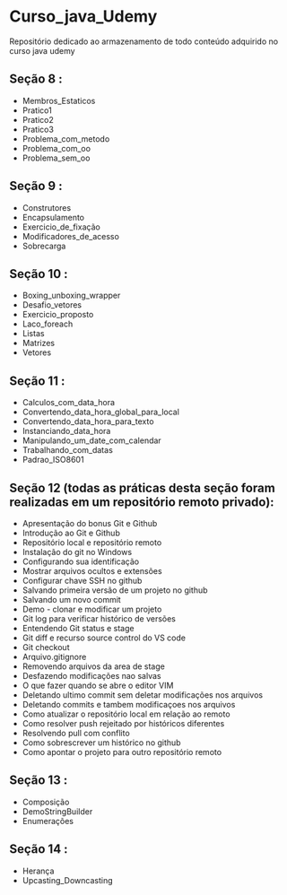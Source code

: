 # Curso_java_Udemy

Repositório dedicado ao armazenamento de todo conteúdo adquirido no curso java udemy

## Seção 8 : 

- Membros_Estaticos
- Pratico1
- Pratico2
- Pratico3
- Problema_com_metodo
- Problema_com_oo
- Problema_sem_oo

## Seção 9 :
- Construtores
- Encapsulamento
- Exercicio_de_fixação
- Modificadores_de_acesso
- Sobrecarga

## Seção 10 : 
- Boxing_unboxing_wrapper
- Desafio_vetores
- Exercicio_proposto
- Laco_foreach
- Listas
- Matrizes
- Vetores

## Seção 11 : 
- Calculos_com_data_hora
- Convertendo_data_hora_global_para_local
- Convertendo_data_hora_para_texto
- Instanciando_data_hora
- Manipulando_um_date_com_calendar
- Trabalhando_com_datas
- Padrao_ISO8601

## Seção 12 (todas as práticas desta seção foram realizadas em um repositório remoto privado):
- Apresentação do bonus Git e Github
- Introdução ao Git e Github
- Repositório local e repositório remoto
- Instalação do git no Windows
- Configurando sua identificação
- Mostrar arquivos ocultos e extensões
- Configurar chave SSH no github
- Salvando primeira versão de um projeto no github
- Salvando um novo commit
- Demo - clonar e modificar um projeto
- Git log para verificar histórico de versões
- Entendendo Git status e stage
- Git diff e recurso source control do VS code
- Git checkout
- Arquivo.gitignore
- Removendo arquivos da area de stage
- Desfazendo modificações nao salvas
- O que fazer quando se abre o editor VIM
- Deletando ultimo commit sem deletar modificações nos arquivos
- Deletando commits e tambem modificaçoes nos arquivos
- Como atualizar o repositório local em relação ao remoto
- Como resolver push rejeitado por históricos diferentes
- Resolvendo pull com conflito
- Como sobrescrever um histórico no github
- Como apontar o projeto para outro repositório remoto

## Seção 13 :
- Composição
- DemoStringBuilder
- Enumerações

## Seção 14 : 
- Herança
- Upcasting_Downcasting
  
